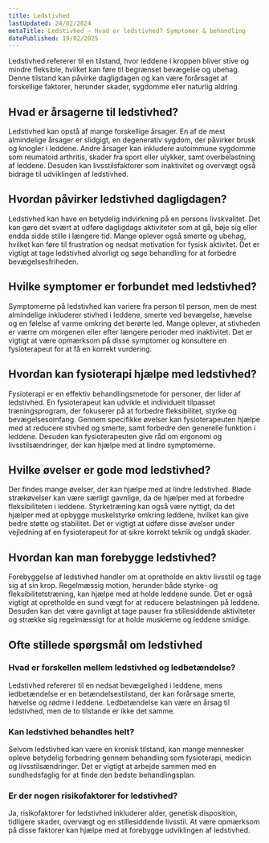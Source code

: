 ```yaml
---
title: Ledstivhed
lastUpdated: 24/02/2024
metaTitle: Ledstivhed – Hvad er ledstivhed? Symptomer & behandling
datePublished: 19/02/2025
---
```


Ledstivhed refererer til en tilstand, hvor leddene i kroppen bliver stive og mindre fleksible, hvilket kan føre til begrænset bevægelse og ubehag. Denne tilstand kan påvirke dagligdagen og kan være forårsaget af forskellige faktorer, herunder skader, sygdomme eller naturlig aldring.

## Hvad er årsagerne til ledstivhed?

Ledstivhed kan opstå af mange forskellige årsager. En af de mest almindelige årsager er slidgigt, en degenerativ sygdom, der påvirker brusk og knogler i leddene. Andre årsager kan inkludere autoimmune sygdomme som reumatoid arthritis, skader fra sport eller ulykker, samt overbelastning af leddene. Desuden kan livsstilsfaktorer som inaktivitet og overvægt også bidrage til udviklingen af ledstivhed.

## Hvordan påvirker ledstivhed dagligdagen?

Ledstivhed kan have en betydelig indvirkning på en persons livskvalitet. Det kan gøre det svært at udføre dagligdags aktiviteter som at gå, bøje sig eller endda sidde stille i længere tid. Mange oplever også smerte og ubehag, hvilket kan føre til frustration og nedsat motivation for fysisk aktivitet. Det er vigtigt at tage ledstivhed alvorligt og søge behandling for at forbedre bevægelsesfriheden.

## Hvilke symptomer er forbundet med ledstivhed?

Symptomerne på ledstivhed kan variere fra person til person, men de mest almindelige inkluderer stivhed i leddene, smerte ved bevægelse, hævelse og en følelse af varme omkring det berørte led. Mange oplever, at stivheden er værre om morgenen eller efter længere perioder med inaktivitet. Det er vigtigt at være opmærksom på disse symptomer og konsultere en fysioterapeut for at få en korrekt vurdering.

## Hvordan kan fysioterapi hjælpe med ledstivhed?

Fysioterapi er en effektiv behandlingsmetode for personer, der lider af ledstivhed. En fysioterapeut kan udvikle et individuelt tilpasset træningsprogram, der fokuserer på at forbedre fleksibilitet, styrke og bevægelsesomfang. Gennem specifikke øvelser kan fysioterapeuten hjælpe med at reducere stivhed og smerte, samt forbedre den generelle funktion i leddene. Desuden kan fysioterapeuten give råd om ergonomi og livsstilsændringer, der kan hjælpe med at lindre symptomerne.

## Hvilke øvelser er gode mod ledstivhed?

Der findes mange øvelser, der kan hjælpe med at lindre ledstivhed. Bløde strækøvelser kan være særligt gavnlige, da de hjælper med at forbedre fleksibiliteten i leddene. Styrketræning kan også være nyttigt, da det hjælper med at opbygge muskelstyrke omkring leddene, hvilket kan give bedre støtte og stabilitet. Det er vigtigt at udføre disse øvelser under vejledning af en fysioterapeut for at sikre korrekt teknik og undgå skader.

## Hvordan kan man forebygge ledstivhed?

Forebyggelse af ledstivhed handler om at opretholde en aktiv livsstil og tage sig af sin krop. Regelmæssig motion, herunder både styrke- og fleksibilitetstræning, kan hjælpe med at holde leddene sunde. Det er også vigtigt at opretholde en sund vægt for at reducere belastningen på leddene. Desuden kan det være gavnligt at tage pauser fra stillesiddende aktiviteter og strække sig regelmæssigt for at holde musklerne og leddene smidige.

## Ofte stillede spørgsmål om ledstivhed

### Hvad er forskellen mellem ledstivhed og ledbetændelse?

Ledstivhed refererer til en nedsat bevægelighed i leddene, mens ledbetændelse er en betændelsestilstand, der kan forårsage smerte, hævelse og rødme i leddene. Ledbetændelse kan være en årsag til ledstivhed, men de to tilstande er ikke det samme.

### Kan ledstivhed behandles helt?

Selvom ledstivhed kan være en kronisk tilstand, kan mange mennesker opleve betydelig forbedring gennem behandling som fysioterapi, medicin og livsstilsændringer. Det er vigtigt at arbejde sammen med en sundhedsfaglig for at finde den bedste behandlingsplan.

### Er der nogen risikofaktorer for ledstivhed?

Ja, risikofaktorer for ledstivhed inkluderer alder, genetisk disposition, tidligere skader, overvægt og en stillesiddende livsstil. At være opmærksom på disse faktorer kan hjælpe med at forebygge udviklingen af ledstivhed.
